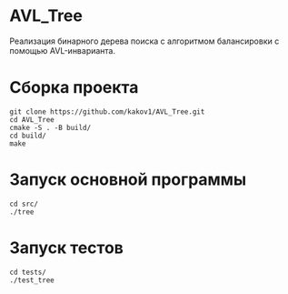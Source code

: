 # AVL_Tree
Реализация бинарного дерева поиска с алгоритмом балансировки с помощью AVL-инварианта.
# Сборка проекта
```
git clone https://github.com/kakov1/AVL_Tree.git
cd AVL_Tree
cmake -S . -B build/
cd build/
make
```
# Запуск основной программы
```
cd src/
./tree
```
# Запуск тестов
```
cd tests/
./test_tree
```